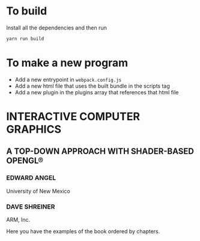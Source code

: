 # To build

Install all the dependencies and then run

```sh
yarn run build
```

# To make a new program

- Add a new entrypoint in `webpack.config.js`
- Add a new html file that uses the built bundle in the scripts tag
- Add a new plugin in the plugins array that references that html file

# INTERACTIVE COMPUTER GRAPHICS
## A TOP-DOWN APPROACH WITH SHADER-BASED OPENGL®

### EDWARD ANGEL
University of New Mexico


### DAVE SHREINER
ARM, Inc.

Here you have the examples of the book ordered by chapters.
